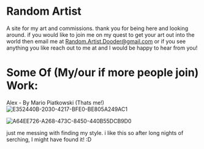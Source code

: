 # Random Artist
A site for my art and commissions. thank you for being here and looking around. if you would like to join me on my quest to get your art out into the world then email me at Random.Artist.Dooder@gmail.com or if you see anything you like reach out to me at and I would be happy to hear from you!
# Some Of (My/our if more people join) Work:
Alex - By Mario Piatkowski (Thats me!)
![E352440B-2030-4217-BFE0-BE805A249AC1](https://user-images.githubusercontent.com/93729756/205546153-a0ed819e-3e19-4a64-a5d8-32e4a136641b.jpeg)

![A64EE726-A268-473C-8450-440B55DCB9D0](https://user-images.githubusercontent.com/93729756/205698456-d08b49d6-a097-48a5-9063-903da3db151c.jpeg)

just me messing with finding my style. i like this so after long nights of serching, I might have found it! :D
